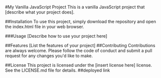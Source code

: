 #My Vanilla JavaScript Project
This is a vanilla JavaScript project that [describe what your project does].

##Installation
To use this project, simply download the repository and open the index.html file in your web browser.

###Usage
[Describe how to use your project here]

##Features
[List the features of your project]
##Contributing
Contributions are always welcome. Please follow the code of conduct and submit a pull request for any changes you'd like to make.

##License
This project is licensed under the [insert license here] license. See the LICENSE.md file for details.
##deployed link 
